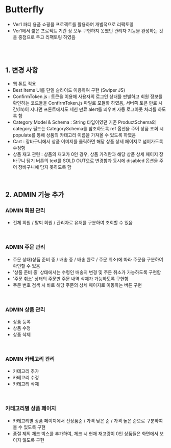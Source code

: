 # Butterfly
- Ver1 파티 용품 쇼핑몰 프로젝트를 활용하여 개별적으로 리팩토링
- Ver1에서 짧은 프로젝트 기간 상 모두 구현하지 못했던 관리자 기능을 완성하는 것을 중점으로 두고 리팩토링 하였음

<br />
<br />

## 1. 변경 사항
- 웹 폰트 적용
- Best Items UI를 단일 슬라이드 이용하여 구현 (Swiper JS)
- ConfirmToken.js : 토큰을 이용해 사용자의 로그인 상태를 판별하고 회원 정보를 확인하는 코드들을 ConfirmToken.js 파일로 모듈화 하였음, 서버쪽 토큰 만료 시간(1h)이 지나면 프론트에서도 세션 만료 alert를 띄우며 자동 로그아웃 처리를 하도록 함
- Category Model & Schema : String 타입이였던 기존 ProductSchema의 category 필드는 CategorySchema를 참조하도록 ref 옵션을 주어 상품 조회 시 populate를 통해 상품의 카테고리 이름을 가져올 수 있도록 하였음
- Cart : 장바구니에서 상품 이미지를 클릭하면 해당 상품 상세 페이지로 넘어가도록 수정함
- 상품 재고 관련 : 상품의 재고가 0인 경우, 상품 가격란과 해당 상품 상세 페이지 장바구니 담기 버튼의 text를 SOLD OUT으로 변경함과 동시에 disabled 옵션을 주어 장바구니에 담지 못하도록 함

<br />

## 2. ADMIN 기능 추가
### ADMIN 회원 관리
- 전체 회원 / 탈퇴 회원 / 관리자로 유저를 구분하여 조회할 수 있음

<br />

### ADMIN 주문 관리
- 주문 상태(상품 준비 중 / 배송 중 / 배송 완료 / 주문 취소)에 따라 주문을 구분하여 확인할 수 있음
- '상품 준비 중' 상태에서는 수령인 배송지 변경 및 주문 취소가 가능하도록 구현함
- '주문 취소' 상태의 주문만 주문 내역 삭제가 가능하도록 구현함
- 주문 번호 검색 시 바로 해당 주문의 상세 페이지로 이동하는 버튼 구현

<br />

### ADMIN 상품 관리
- 상품 등록
- 상품 수정
- 상품 삭제

<br />

### ADMIN 카테고리 관리
- 카테고리 추가
- 카테고리 수정
- 카테고리 삭제

<br />

### 카테고리별 상품 페이지
- 카테고리별 상품 페이지에서 신상품순 / 가격 낮은 순 / 가격 높은 순으로 구분하여 볼 수 있도록 구현
- 품절 제외 체크 박스를 추가하여, 체크 시 현재 재고량이 0인 상품들은 화면에서 보이지 않도록 구현

